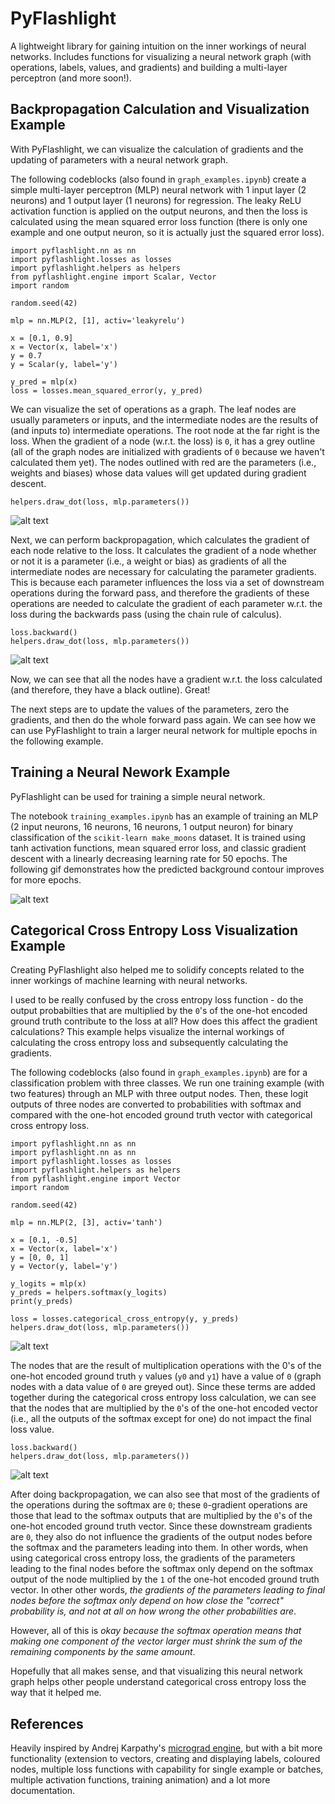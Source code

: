 # PyFlashlight

A lightweight library for gaining intuition on the inner workings of neural networks. Includes functions for visualizing a neural network graph (with operations, labels, values, and gradients) and building a multi-layer perceptron (and more soon!). 




## Backpropagation Calculation and Visualization Example

With PyFlashlight, we can visualize the calculation of gradients and the updating of parameters with a neural network graph.

The following codeblocks (also found in `graph_examples.ipynb`) create a simple multi-layer perceptron (MLP) neural network with 1 input layer (2 neurons) and 1 output layer (1 neurons) for regression. The leaky ReLU activation function is applied on the output neurons, and then the loss is calculated using the mean squared error loss function (there is only one example and one output neuron, so it is actually just the squared error loss).

```
import pyflashlight.nn as nn
import pyflashlight.losses as losses
import pyflashlight.helpers as helpers
from pyflashlight.engine import Scalar, Vector
import random

random.seed(42)
```
```
mlp = nn.MLP(2, [1], activ='leakyrelu')

x = [0.1, 0.9]
x = Vector(x, label='x')
y = 0.7
y = Scalar(y, label='y')

y_pred = mlp(x)
loss = losses.mean_squared_error(y, y_pred)
```

We can visualize the set of operations as a graph. The leaf nodes are usually parameters or inputs, and the intermediate nodes are the results of (and inputs to) intermediate operations. The root node at the far right is the loss. When the gradient of a node (w.r.t. the loss) is `0`, it has a grey outline (all of the graph nodes are initialized with gradients of `0` because we haven't calculated them yet). The nodes outlined with red are the parameters (i.e., weights and biases) whose data values will get updated during gradient descent. 

```  
helpers.draw_dot(loss, mlp.parameters())
```

![alt text](https://github.com/jeffreyboschman/PyFlashlight/blob/main/images/mlp_no_grads.svg?raw=true)

Next, we can perform backpropagation, which calculates the gradient of each node relative to the loss. It calculates the gradient of a node whether or not it is a parameter (i.e., a weight or bias) as gradients of all the intermediate nodes are necessary for calculating the parameter gradients. This is because each parameter influences the loss via a set of downstream operations during the forward pass, and therefore the gradients of these operations are needed to calculate the gradient of each parameter w.r.t. the loss during the backwards pass (using the chain rule of calculus).

```
loss.backward()
helpers.draw_dot(loss, mlp.parameters())
```

![alt text](https://github.com/jeffreyboschman/PyFlashlight/blob/main/images/mlp_with_grads.svg?raw=true)

Now, we can see that all the nodes have a gradient w.r.t. the loss calculated (and therefore, they have a black outline). Great! 

The next steps are to update the values of the parameters, zero the gradients, and then do the whole forward pass again. We can see how we can use PyFlashlight to train a larger neural network for multiple epochs in the following example.

## Training a Neural Nework Example

PyFlashlight can be used for training a simple neural network. 

The notebook `training_examples.ipynb` has an example of training an MLP (2 input neurons, 16 neurons, 16 neurons, 1 output neuron) for binary classification of the `scikit-learn make_moons` dataset. It is trained using tanh activation functions, mean squared error loss, and classic gradient descent with a linearly decreasing learning rate for 50 epochs. The following gif demonstrates how the predicted background contour improves for more epochs.

![alt text](https://github.com/jeffreyboschman/PyFlashlight/blob/main/images/moons_training.gif?raw=true)

## Categorical Cross Entropy Loss Visualization Example

Creating PyFlashlight also helped me to solidify concepts related to the inner workings of machine learning with neural networks.

I used to be really confused by the cross entropy loss function - do the output probabilties that are multiplied by the `0`'s of the one-hot encoded ground truth contribute to the loss at all? How does this affect the gradient calculations? This example helps visualize the internal workings of calculating the cross entropy loss and subsequently calculating the gradients.

The following codeblocks (also found in `graph_examples.ipynb`) are for a classification problem with three classes. We run one training example (with two features) through an MLP with three output nodes. Then, these logit outputs of three nodes are converted to probabilities with softmax and compared with the one-hot encoded ground truth vector with categorical cross entropy loss.

```
import pyflashlight.nn as nn
import pyflashlight.nn as nn
import pyflashlight.losses as losses
import pyflashlight.helpers as helpers
from pyflashlight.engine import Vector
import random

random.seed(42)
```
```
mlp = nn.MLP(2, [3], activ='tanh')

x = [0.1, -0.5]
x = Vector(x, label='x')
y = [0, 0, 1]
y = Vector(y, label='y')

y_logits = mlp(x)
y_preds = helpers.softmax(y_logits)
print(y_preds)

loss = losses.categorical_cross_entropy(y, y_preds)
helpers.draw_dot(loss, mlp.parameters())
```

![alt text](https://github.com/jeffreyboschman/PyFlashlight/blob/main/images/mlp_cce_no_grads.svg?raw=true)

The nodes that are the result of multiplication operations with the 0's of the one-hot encoded ground truth `y` values (`y0` and `y1`) have a value of `0` (graph nodes with a data value of `0` are greyed out). Since these terms are added together during the categorical cross entropy loss calculation, we can see that the nodes that are multiplied by the `0`'s of the one-hot encoded vector (i.e., all the outputs of the softmax except for one) do not impact the final loss value.

```
loss.backward()
helpers.draw_dot(loss, mlp.parameters())
```

![alt text](https://github.com/jeffreyboschman/PyFlashlight/blob/main/images/mlp_cce_with_grads.svg?raw=true)

After doing backpropagation, we can also see that most of the gradients of the operations during the softmax are `0`; these `0`-gradient operations are those that lead to the softmax outputs that are multiplied by the `0`'s of the one-hot encoded ground truth vector. Since these downstream gradients are `0`, they also do not influence the gradients of the output nodes before the softmax and the parameters leading into them. In other words, when using categorical cross entropy loss, the gradients of the parameters leading to the final nodes before the softmax only depend on the softmax output of the node multiplied by the `1` of the one-hot encoded ground truth vector. In other other words, *the gradients of the parameters leading to final nodes before the softmax only depend on how close the "correct" probability is, and not at all on how wrong the other probabilities are*. 

However, all of this is *okay because the softmax operation means that making one component of the vector larger must shrink the sum of the remaining components by the same amount*. 

Hopefully that all makes sense, and that visualizing this neural network graph helps other people understand categorical cross entropy loss the way that it helped me.

## References

Heavily inspired by Andrej Karpathy's [micrograd engine](https://github.com/karpathy/micrograd), but with a bit more functionality (extension to vectors, creating and displaying labels, coloured nodes, multiple loss functions with capability for single example or batches, multiple activation functions, training animation) and a lot more documentation. 
